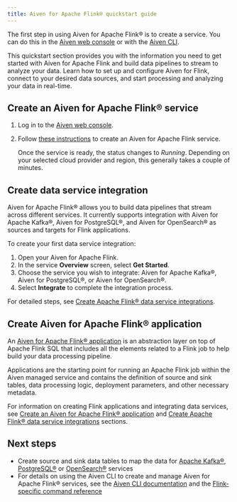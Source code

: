 ```yaml
---
title: Aiven for Apache Flink® quickstart guide
---
```


The first step in using Aiven for Apache Flink® is to create a service.
You can do this in the [Aiven web console](https://console.aiven.io/) or
with the [Aiven CLI](https://github.com/aiven/aiven-client).

This quickstart section provides you with the information you need to
get started with Aiven for Apache Flink and build data pipelines to
stream to analyze your data. Learn how to set up and configure Aiven for
Flink, connect to your desired data sources, and start processing and
analyzing your data in real-time.

## Create an Aiven for Apache Flink® service

1.  Log in to the [Aiven web console](https://console.aiven.io/).

2.  Follow
    [these instructions](/docs/platform/howto/create_new_service) to create an Aiven for Apache Flink service.

    Once the service is ready, the status changes to *Running*.
    Depending on your selected cloud provider and region, this generally
    takes a couple of minutes.

## Create data service integration

Aiven for Apache Flink® allows you to build data pipelines that stream
across different services. It currently supports integration with Aiven
for Apache Kafka®, Aiven for PostgreSQL®, and Aiven for OpenSearch® as
sources and targets for Flink applications.

To create your first data service integration:

1.  Open your Aiven for Apache Flink.
2.  In the service **Overview** screen, select **Get Started**.
3.  Choose the service you wish to integrate: Aiven for Apache Kafka®,
    Aiven for PostgreSQL®, or Aiven for OpenSearch®.
4.  Select **Integrate** to complete the integration process.

For detailed steps, see
[Create Apache Flink® data service integrations](howto/create-integration).

## Create Aiven for Apache Flink® application

An
[Aiven for Apache Flink® application](concepts/flink-applications) is an abstraction layer on top of Apache Flink SQL that
includes all the elements related to a Flink job to help build your data
processing pipeline.

Applications are the starting point for running an Apache Flink job
within the Aiven managed service and contains the definition of source
and sink tables, data processing logic, deployment parameters, and other
necessary metadata.

For information on creating Flink applications and integrating data
services, see
[Create an Aiven for Apache Flink® application](howto/create-flink-applications) and
[Create Apache Flink® data service integrations](howto/create-integration) sections.

## Next steps

-   Create source and sink data tables to map the data for
    [Apache Kafka®](howto/connect-kafka),
    [PostgreSQL®](howto/connect-pg) or
    [OpenSearch®](howto/connect-opensearch) services
-   For details on using the Aiven CLI to create and manage Aiven for
    Apache Flink® services, see the
    [Aiven CLI documentation](/docs/tools/cli) and the
    [Flink-specific command reference](/docs/tools/cli/service/flink)
